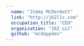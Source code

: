 ```yaml
---
  name: "Jimmy McDermott"
  link: "http://162llc.com"
  occupation_title: "CEO"
  organization: "162 LLC"
  github: "mcdappdev"
---
```

